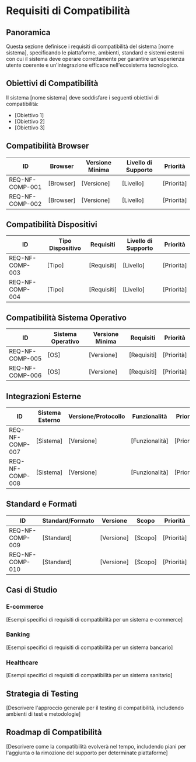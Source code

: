 # Requisiti di Compatibilità

## Panoramica

Questa sezione definisce i requisiti di compatibilità del sistema [nome sistema], specificando le piattaforme, ambienti, standard e sistemi esterni con cui il sistema deve operare correttamente per garantire un'esperienza utente coerente e un'integrazione efficace nell'ecosistema tecnologico.

## Obiettivi di Compatibilità

Il sistema [nome sistema] deve soddisfare i seguenti obiettivi di compatibilità:

- [Obiettivo 1]
- [Obiettivo 2]
- [Obiettivo 3]

## Compatibilità Browser

| ID | Browser | Versione Minima | Livello di Supporto | Priorità |
|----|---------|-----------------|---------------------|----------|
| REQ-NF-COMP-001 | [Browser] | [Versione] | [Livello] | [Priorità] |
| REQ-NF-COMP-002 | [Browser] | [Versione] | [Livello] | [Priorità] |

## Compatibilità Dispositivi

| ID | Tipo Dispositivo | Requisiti | Livello di Supporto | Priorità |
|----|------------------|-----------|---------------------|----------|
| REQ-NF-COMP-003 | [Tipo] | [Requisiti] | [Livello] | [Priorità] |
| REQ-NF-COMP-004 | [Tipo] | [Requisiti] | [Livello] | [Priorità] |

## Compatibilità Sistema Operativo

| ID | Sistema Operativo | Versione Minima | Requisiti | Priorità |
|----|-------------------|-----------------|-----------|----------|
| REQ-NF-COMP-005 | [OS] | [Versione] | [Requisiti] | [Priorità] |
| REQ-NF-COMP-006 | [OS] | [Versione] | [Requisiti] | [Priorità] |

## Integrazioni Esterne

| ID | Sistema Esterno | Versione/Protocollo | Funzionalità | Priorità |
|----|----------------|---------------------|--------------|----------|
| REQ-NF-COMP-007 | [Sistema] | [Versione] | [Funzionalità] | [Priorità] |
| REQ-NF-COMP-008 | [Sistema] | [Versione] | [Funzionalità] | [Priorità] |

## Standard e Formati

| ID | Standard/Formato | Versione | Scopo | Priorità |
|----|-----------------|----------|-------|----------|
| REQ-NF-COMP-009 | [Standard] | [Versione] | [Scopo] | [Priorità] |
| REQ-NF-COMP-010 | [Standard] | [Versione] | [Scopo] | [Priorità] |

## Casi di Studio

### E-commerce

[Esempi specifici di requisiti di compatibilità per un sistema e-commerce]

### Banking

[Esempi specifici di requisiti di compatibilità per un sistema bancario]

### Healthcare

[Esempi specifici di requisiti di compatibilità per un sistema sanitario]

## Strategia di Testing

[Descrivere l'approccio generale per il testing di compatibilità, includendo ambienti di test e metodologie]

## Roadmap di Compatibilità

[Descrivere come la compatibilità evolverà nel tempo, includendo piani per l'aggiunta o la rimozione del supporto per determinate piattaforme]
